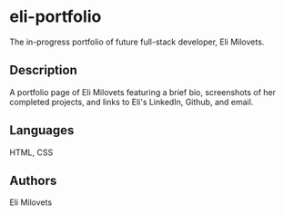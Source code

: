 # eli-portfolio

The in-progress portfolio of future full-stack developer, Eli Milovets.

## Description

A portfolio page of Eli Milovets featuring a brief bio, screenshots of her completed projects, and links to Eli's LinkedIn, Github, and email. 

## Languages
HTML, CSS

## Authors

Eli Milovets


